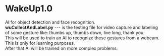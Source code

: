 # WakeUp1.0
AI for object detection and face recognition. <br>
**wuCollectAndLabel.py** --- is the testing file for video capture and labeling of some gesture like: thumbs up, thumbs down, live long, thank you.<br>
This will be used to train an AI to recognize these gestures from a webcam. <br>
This is only for learning purposes. <br>
After that AI will be trained on more complex problems.<br>
